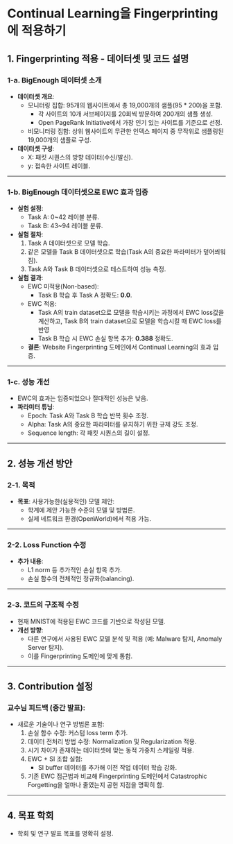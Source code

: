 # Continual Learning을 Fingerprinting에 적용하기

## 1. Fingerprinting 적용 - 데이터셋 및 코드 설명

### 1-a. BigEnough 데이터셋 소개
- **데이터셋 개요**:
  - 모니터링 집합: 95개의 웹사이트에서 총 19,000개의 샘플(95 * 200)을 포함.
    - 각 사이트의 10개 서브페이지를 20회씩 방문하여 200개의 샘플 생성.
    - Open PageRank Initiative에서 가장 인기 있는 사이트를 기준으로 선정.
  - 비모니터링 집합: 상위 웹사이트의 무관한 인덱스 페이지 중 무작위로 샘플링된 19,000개의 샘플로 구성.
- **데이터셋 구성**:
  - X: 패킷 시퀀스의 방향 데이터(수신/발신).
  - y: 접속한 사이트 레이블.

---

### 1-b. BigEnough 데이터셋으로 EWC 효과 입증
- **실험 설정**:
  - Task A: 0~42 레이블 분류.
  - Task B: 43~94 레이블 분류.
- **실험 절차**:
  1. Task A 데이터셋으로 모델 학습.
  2. 같은 모델을 Task B 데이터셋으로 학습(Task A의 중요한 파라미터가 덮어씌워짐).
  3. Task A와 Task B 데이터셋으로 테스트하여 성능 측정.
- **실험 결과**:
  - EWC 미적용(Non-based):
    - Task B 학습 후 Task A 정확도: **0.0**.
  - EWC 적용:
    - Task A의 train dataset으로 모델을 학습시키는 과정에서 EWC loss값을 계산하고, Task B의 train dataset으로 모델을 학습시킬 때 EWC loss를 반영
    - Task B 학습 시 EWC 손실 항목 추가: **0.388** 정확도.
  - **결론**: Website Fingerprinting 도메인에서 Continual Learning의 효과 입증.

---

### 1-c. 성능 개선
- EWC의 효과는 입증되었으나 절대적인 성능은 낮음.
- **파라미터 튜닝**:
  - Epoch: Task A와 Task B 학습 반복 횟수 조정.
  - Alpha: Task A의 중요한 파라미터를 유지하기 위한 규제 강도 조정.
  - Sequence length: 각 패킷 시퀀스의 길이 설정.

---

## 2. 성능 개선 방안

### 2-1. 목적
- **목표**: 사용가능한(실용적인) 모델 제안:
  - 학계에 제안 가능한 수준의 모델 및 방법론.
  - 실제 네트워크 환경(OpenWorld)에서 적용 가능.

---

### 2-2. Loss Function 수정
- **추가 내용**:
  - L1 norm 등 추가적인 손실 항목 추가.
  - 손실 함수의 전체적인 정규화(balancing).

---

### 2-3. 코드의 구조적 수정
- 현재 MNIST에 적용된 EWC 코드를 기반으로 작성된 모델.
- **개선 방향**:
  - 다른 연구에서 사용된 EWC 모델 분석 및 적용 (예: Malware 탐지, Anomaly Server 탐지).
  - 이를 Fingerprinting 도메인에 맞게 통합.

---

## 3. Contribution 설정

### 교수님 피드백 (중간 발표):
- 새로운 기술이나 연구 방법론 포함:
  1. 손실 함수 수정: 커스텀 loss term 추가.
  2. 데이터 전처리 방법 수정: Normalization 및 Regularization 적용.
  3. 시기 차이가 존재하는 데이터셋에 맞는 동적 가중치 스케일링 적용.
  4. EWC + SI 조합 실험:
     - SI buffer 데이터를 추가해 이전 작업 데이터 학습 강화.
  5. 기존 EWC 접근법과 비교해 Fingerprinting 도메인에서 Catastrophic Forgetting을 얼마나 줄였는지 공헌 지점을 명확히 함.

---

## 4. 목표 학회
- 학회 및 연구 발표 목표를 명확히 설정.


